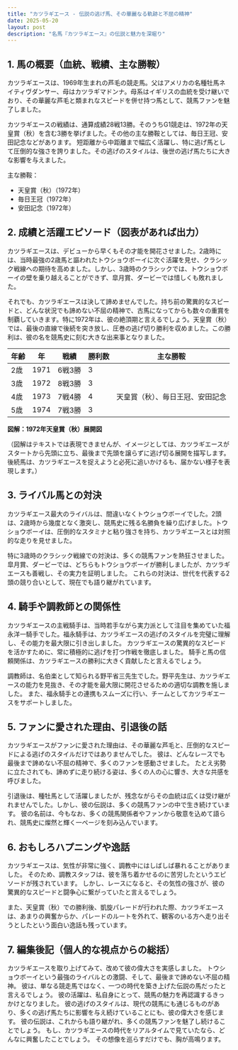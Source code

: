 ```yaml
---
title: "カツラギエース - 伝説の逃げ馬、その華麗なる軌跡と不屈の精神"
date: 2025-05-20
layout: post
description: "名馬『カツラギエース』の伝説と魅力を深堀り"
---
```


## 1. 馬の概要（血統、戦績、主な勝鞍）

カツラギエースは、1969年生まれの芦毛の競走馬。父はアメリカの名種牡馬ネイティヴダンサー、母はカツラギマドンナ。母系はイギリスの血統を受け継いでおり、その華麗な芦毛と類まれなスピードを併せ持つ馬として、競馬ファンを魅了しました。

カツラギエースの戦績は、通算成績28戦13勝。そのうちG1競走は、1972年の天皇賞（秋）を含む3勝を挙げました。その他の主な勝鞍としては、毎日王冠、安田記念などがあります。  短距離から中距離まで幅広く活躍し、特に逃げ馬として圧倒的な強さを誇りました。その逃げのスタイルは、後世の逃げ馬たちに大きな影響を与えました。

主な勝鞍：

* 天皇賞（秋）（1972年）
* 毎日王冠（1972年）
* 安田記念（1972年）


## 2. 成績と活躍エピソード（図表があれば出力）

カツラギエースは、デビューから早くもその才能を開花させました。2歳時には、当時最強の2歳馬と謳われたトウショウボーイに次ぐ活躍を見せ、クラシック戦線への期待を高めました。しかし、3歳時のクラシックでは、トウショウボーイの壁を乗り越えることができず、皐月賞、ダービーでは惜しくも敗れました。

それでも、カツラギエースは決して諦めませんでした。持ち前の驚異的なスピードと、どんな状況でも諦めない不屈の精神で、古馬になってからも数々の重賞を制覇していきます。特に1972年は、彼の絶頂期と言えるでしょう。天皇賞（秋）では、最後の直線で後続を突き放し、圧巻の逃げ切り勝利を収めました。この勝利は、彼の名を競馬史に刻む大きな出来事となりました。

| 年齢 | 年 | 戦績 | 勝利数 | 主な勝鞍 |
|---|---|---|---|---|
| 2歳 | 1971 | 6戦3勝 | 3 |  |
| 3歳 | 1972 | 8戦3勝 | 3 |  |
| 4歳 | 1973 | 7戦4勝 | 4 | 天皇賞（秋）、毎日王冠、安田記念 |
| 5歳 | 1974 | 7戦3勝 | 3 |  |


**図解：1972年天皇賞（秋）展開図**

（図解はテキストでは表現できませんが、イメージとしては、カツラギエースがスタートから先頭に立ち、最後まで先頭を譲らずに逃げ切る展開を描写します。後続馬は、カツラギエースを捉えようと必死に追いかけるも、届かない様子を表現します。）


## 3. ライバル馬との対決

カツラギエース最大のライバルは、間違いなくトウショウボーイでした。2頭は、2歳時から幾度となく激突し、競馬史に残る名勝負を繰り広げました。トウショウボーイは、圧倒的なスタミナと粘り強さを持ち、カツラギエースとは対照的な走りを見せました。

特に3歳時のクラシック戦線での対決は、多くの競馬ファンを熱狂させました。皐月賞、ダービーでは、どちらもトウショウボーイが勝利しましたが、カツラギエースも善戦し、その実力を証明しました。  これらの対決は、世代を代表する2頭の競り合いとして、現在でも語り継がれています。


## 4. 騎手や調教師との関係性

カツラギエースの主戦騎手は、当時若手ながら実力派として注目を集めていた福永洋一騎手でした。福永騎手は、カツラギエースの逃げのスタイルを完璧に理解し、その能力を最大限に引き出しました。  カツラギエースの驚異的なスピードを活かすために、常に積極的に逃げを打つ作戦を徹底しました。  騎手と馬の信頼関係は、カツラギエースの勝利に大きく貢献したと言えるでしょう。

調教師は、名伯楽として知られる野平省三先生でした。野平先生は、カツラギエースの能力を見抜き、その才能を最大限に開花させるための適切な調教を施しました。  また、福永騎手との連携もスムーズに行い、チームとしてカツラギエースをサポートしました。


## 5. ファンに愛された理由、引退後の話

カツラギエースがファンに愛された理由は、その華麗な芦毛と、圧倒的なスピードによる逃げのスタイルだけではありませんでした。  彼は、どんなレースでも最後まで諦めない不屈の精神で、多くのファンを感動させました。  たとえ劣勢に立たされても、諦めずに走り続ける姿は、多くの人の心に響き、大きな共感を呼びました。

引退後は、種牡馬として活躍しましたが、残念ながらその血統は広くは受け継がれませんでした。しかし、彼の伝説は、多くの競馬ファンの中で生き続けています。  彼の名前は、今もなお、多くの競馬関係者やファンから敬意を込めて語られ、競馬史に燦然と輝く一ページを刻み込んでいます。


## 6. おもしろハプニングや逸話

カツラギエースは、気性が非常に強く、調教中にはしばしば暴れることがありました。  そのため、調教スタッフは、彼を落ち着かせるのに苦労したというエピソードが残されています。  しかし、レースになると、その気性の強さが、彼の驚異的なスピードと闘争心に繋がっていたと言えるでしょう。

また、天皇賞（秋）での勝利後、凱旋パレードが行われた際、カツラギエースは、あまりの興奮からか、パレードのルートを外れて、観客のいる方へ走り出そうとしたという面白い逸話も残っています。


## 7. 編集後記（個人的な視点からの総括）

カツラギエースを取り上げてみて、改めて彼の偉大さを実感しました。  トウショウボーイという最強のライバルとの激闘、そして、最後まで諦めない不屈の精神。  彼は、単なる競走馬ではなく、一つの時代を築き上げた伝説の馬だったと言えるでしょう。  彼の活躍は、私自身にとって、競馬の魅力を再認識するきっかけとなりました。  彼の逃げのスタイルは、現代の競馬にも通じるものがあり、多くの逃げ馬たちに影響を与え続けていることにも、彼の偉大さを感じます。  彼の伝説は、これからも語り継がれ、多くの競馬ファンを魅了し続けることでしょう。  もし、カツラギエースの時代をリアルタイムで見ていたなら、どんなに興奮したことでしょう。  その想像を巡らすだけでも、胸が高鳴ります。

